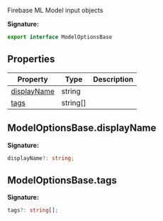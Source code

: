 Firebase ML Model input objects

<b>Signature:</b>

```typescript
export interface ModelOptionsBase 
```

## Properties

|  Property | Type | Description |
|  --- | --- | --- |
|  [displayName](./firebase-admin.machine-learning.modeloptionsbase.md#modeloptionsbasedisplayname) | string |  |
|  [tags](./firebase-admin.machine-learning.modeloptionsbase.md#modeloptionsbasetags) | string\[\] |  |

## ModelOptionsBase.displayName

<b>Signature:</b>

```typescript
displayName?: string;
```

## ModelOptionsBase.tags

<b>Signature:</b>

```typescript
tags?: string[];
```
